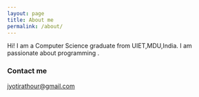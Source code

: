 ```yaml
---
layout: page
title: About me
permalink: /about/
---
```


Hi! I am a Computer Science graduate from UIET,MDU,India. 
I am passionate about programming .

### Contact me

[jyotirathour@gmail.com](mailto:jyotirathour@gmail.com)
